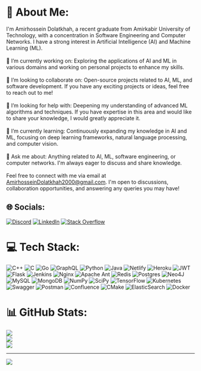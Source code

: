 # 💫 About Me:
I'm Amirhossein Dolatkhah, a recent graduate from Amirkabir University of Technology, with a concentration in Software Engineering and Computer Networks. I have a strong interest in Artificial Intelligence (AI) and Machine Learning (ML).<br><br>🔭 I’m currently working on: Exploring the applications of AI and ML in various domains and working on personal projects to enhance my skills.<br><br>👯 I’m looking to collaborate on: Open-source projects related to AI, ML, and software development. If you have any exciting projects or ideas, feel free to reach out to me!<br><br>🤝 I’m looking for help with: Deepening my understanding of advanced ML algorithms and techniques. If you have expertise in this area and would like to share your knowledge, I would greatly appreciate it.<br><br>🌱 I’m currently learning: Continuously expanding my knowledge in AI and ML, focusing on deep learning frameworks, natural language processing, and computer vision.<br><br>💬 Ask me about: Anything related to AI, ML, software engineering, or computer networks. I'm always eager to discuss and share knowledge.<br><br>Feel free to connect with me via email at AmirhosseinDolatkhah2000@gmail.com. I'm open to discussions, collaboration opportunities, and answering any queries you may have!<br>


## 🌐 Socials:
[![Discord](https://img.shields.io/badge/Discord-%237289DA.svg?logo=discord&logoColor=white)](https://discord.gg/AmirDLT#3771) [![LinkedIn](https://img.shields.io/badge/LinkedIn-%230077B5.svg?logo=linkedin&logoColor=white)](https://linkedin.com/in/amirhossein-dolatkhah-93a29a254) [![Stack Overflow](https://img.shields.io/badge/-Stackoverflow-FE7A16?logo=stack-overflow&logoColor=white)](https://stackoverflow.com/users/12280876)

# 💻 Tech Stack:
![C++](https://img.shields.io/badge/c++-%2300599C.svg?style=for-the-badge&logo=c%2B%2B&logoColor=white) ![C](https://img.shields.io/badge/c-%2300599C.svg?style=for-the-badge&logo=c&logoColor=white) ![Go](https://img.shields.io/badge/go-%2300ADD8.svg?style=for-the-badge&logo=go&logoColor=white) ![GraphQL](https://img.shields.io/badge/-GraphQL-E10098?style=for-the-badge&logo=graphql&logoColor=white) ![Python](https://img.shields.io/badge/python-3670A0?style=for-the-badge&logo=python&logoColor=ffdd54) ![Java](https://img.shields.io/badge/java-%23ED8B00.svg?style=for-the-badge&logo=java&logoColor=white) ![Netlify](https://img.shields.io/badge/netlify-%23000000.svg?style=for-the-badge&logo=netlify&logoColor=#00C7B7) ![Heroku](https://img.shields.io/badge/heroku-%23430098.svg?style=for-the-badge&logo=heroku&logoColor=white) ![JWT](https://img.shields.io/badge/JWT-black?style=for-the-badge&logo=JSON%20web%20tokens) ![Flask](https://img.shields.io/badge/flask-%23000.svg?style=for-the-badge&logo=flask&logoColor=white) ![Jenkins](https://img.shields.io/badge/jenkins-%232C5263.svg?style=for-the-badge&logo=jenkins&logoColor=white) ![Nginx](https://img.shields.io/badge/nginx-%23009639.svg?style=for-the-badge&logo=nginx&logoColor=white) ![Apache Ant](https://img.shields.io/badge/Apache%20Ant-A81C7D?style=for-the-badge&logo=Apache%20Ant&logoColor=white) ![Redis](https://img.shields.io/badge/redis-%23DD0031.svg?style=for-the-badge&logo=redis&logoColor=white) ![Postgres](https://img.shields.io/badge/postgres-%23316192.svg?style=for-the-badge&logo=postgresql&logoColor=white) 	![Neo4J](https://img.shields.io/badge/Neo4j-008CC1?style=for-the-badge&logo=neo4j&logoColor=white) ![MySQL](https://img.shields.io/badge/mysql-%2300f.svg?style=for-the-badge&logo=mysql&logoColor=white) ![MongoDB](https://img.shields.io/badge/MongoDB-%234ea94b.svg?style=for-the-badge&logo=mongodb&logoColor=white) ![NumPy](https://img.shields.io/badge/numpy-%23013243.svg?style=for-the-badge&logo=numpy&logoColor=white) ![SciPy](https://img.shields.io/badge/SciPy-%230C55A5.svg?style=for-the-badge&logo=scipy&logoColor=%white) ![TensorFlow](https://img.shields.io/badge/TensorFlow-%23FF6F00.svg?style=for-the-badge&logo=TensorFlow&logoColor=white) ![Kubernetes](https://img.shields.io/badge/kubernetes-%23326ce5.svg?style=for-the-badge&logo=kubernetes&logoColor=white) ![Swagger](https://img.shields.io/badge/-Swagger-%23Clojure?style=for-the-badge&logo=swagger&logoColor=white) ![Postman](https://img.shields.io/badge/Postman-FF6C37?style=for-the-badge&logo=postman&logoColor=white) ![Confluence](https://img.shields.io/badge/confluence-%23172BF4.svg?style=for-the-badge&logo=confluence&logoColor=white) ![CMake](https://img.shields.io/badge/CMake-%23008FBA.svg?style=for-the-badge&logo=cmake&logoColor=white) ![ElasticSearch](https://img.shields.io/badge/-ElasticSearch-005571?style=for-the-badge&logo=elasticsearch) ![Docker](https://img.shields.io/badge/docker-%230db7ed.svg?style=for-the-badge&logo=docker&logoColor=white)
# 📊 GitHub Stats:
![](https://github-readme-stats.vercel.app/api?username=amirdlt&theme=dark&hide_border=false&include_all_commits=true&count_private=true)<br/>
![](https://github-readme-streak-stats.herokuapp.com/?user=amirdlt&theme=dark&hide_border=false)<br/>
![](https://github-readme-stats.vercel.app/api/top-langs/?username=amirdlt&theme=dark&hide_border=false&include_all_commits=true&count_private=true&layout=compact)

---
![](https://visitcount.itsvg.in/api?id=amirdlt&icon=0&color=0)
